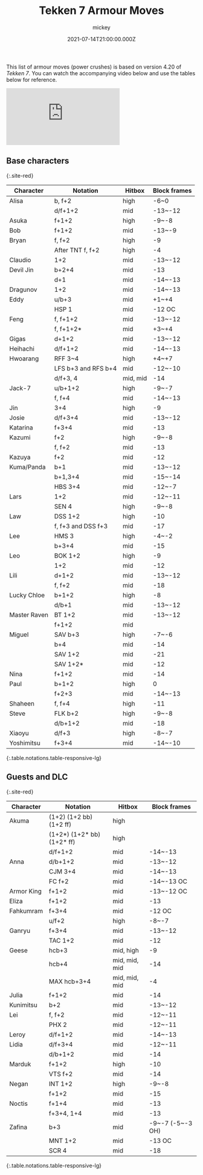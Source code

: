 ﻿---
title: Tekken 7 Armour Moves 
description: A comprehensive list of every single armour move in the game, and how to punish them.
author: 
- mickey
date: 2021-07-14T21:00:00.000Z

category: guides
tags: [Lists, Tekken 7]

caption: Heihachi Mishima absorbing Claudio Serafino's WR 2 with his power crush (d/f+1+2)
metaImageExt: png
---

This list of armour moves (power crushes) is based on version 4.20 of <em>Tekken 7</em>. You can watch the accompanying video below and use the tables below for reference.

<div class="video-container d-flex justify-content-center mb-3">
    <iframe class="video-showcase" src="https://www.youtube.com/embed/8XE_Xb-L1hI" title="YouTube video player" frameborder="0" allow="accelerometer; autoplay; clipboard-write; encrypted-media; gyroscope; picture-in-picture" allowfullscreen></iframe>
</div>

## Base characters
{:.site-red}

| Character | Notation |Hitbox|Block frames
|--|--|--|--|
| Alisa | b, f+2 |high|-6~0
||d/f+1+2|mid|-13~-12
|Asuka|f+1+2|high|-9~-8
|Bob|f+1+2|mid|-13~-9
|Bryan|f, f+2|high|-9
||After TNT f, f+2|high|-4
|Claudio|1+2|mid|-13~-12
|Devil Jin|b+2+4|mid|-13 
||d+1|mid|-14~-13
|Dragunov|1+2|mid|-14~-13
|Eddy|u/b+3|mid|+1~+4 
||HSP 1|mid|-12 OC
|Feng|f, f+1+2|mid|-13~-12
||f, f+1+2*|mid|+3~+4
|Gigas|d+1+2|mid|-13~-12
|Heihachi|d/f+1+2|mid|-14~-13
|Hwoarang|RFF 3~4|high|+4~+7
||LFS b+3 and RFS b+4|mid|-12~-10
||d/f+3, 4|mid, mid|-14
|Jack-7|u/b+1+2|high|-9~-7
||f, f+4|mid|-14~-13
Jin|3+4|high|-9|
Josie|d/f+3+4|mid|-13~-12|
Katarina|f+3+4|mid|-13|
Kazumi|f+2|high|-9~-8|
||f, f+2|mid|-13|
Kazuya|f+2|mid|-12|
Kuma/Panda|b+1|mid|-13~-12|
||b+1,3+4|mid|-15~-14|
||HBS 3+4|mid|-12~-7|
Lars|1+2|mid|-12~-11|
||SEN 4|high|-9~-8|
Law|DSS 1+2|high|-10|
||f, f+3 and DSS f+3|mid|-17|
Lee|HMS 3|high|-4~-2|
||b+3+4|mid|-15|
Leo|BOK 1+2|high|-9
||1+2|mid|-12|
Lili|d+1+2|mid|-13~-12|
||f, f+2|mid|-18|
Lucky Chloe|b+1+2|high|-8
||d/b+1|mid|-13~-12|
Master Raven|BT 1+2|mid|-13~-12
||f+1+2|mid|
Miguel|SAV b+3|high|-7~-6
||b+4|mid|-14|
||SAV 1+2|mid|-21|
||SAV 1+2*|mid|-12|
Nina|f+1+2|mid|-14|
Paul|b+1+2|high|0|
||f+2+3|mid|-14~-13
Shaheen|f, f+4|high|-11|
Steve|FLK b+2|high|-9~-8
||d/b+1+2|mid|-18|
Xiaoyu|d/f+3|high|-8~-7
Yoshimitsu|f+3+4|mid|-14~-10|
{:.table.notations.table-responsive-lg}

## Guests and DLC
{:.site-red}

|Character| Notation |Hitbox|Block frames
|--|--|--|--|
| Akuma | (1+2) (1+2 bb) (1+2 ff) |high|
||(1+2*) (1+2* bb) (1+2* ff)|high
||d/f+1+2|mid|-14~-13
Anna|d/b+1+2| mid|-13~-12
||CJM 3+4|mid|-14~-13
||FC f+2|mid|-14~-13 OC
Armor King|f+1+2|mid|-13~-12 OC
Eliza|f+1+2|mid|-13
Fahkumram|f+3+4|mid|-12 OC
||u/f+2|high|-8~-7
Ganryu|f+3+4|mid|-13~-12
||TAC 1+2|mid|-12
Geese|hcb+3|mid, high|-9
||hcb+4|mid, mid, mid|-14
||MAX hcb+3+4|mid, mid, mid|-4
Julia|f+1+2|mid|-14
Kunimitsu|b+2|mid|-13~-12
Lei|f, f+2|mid|-12~-11
||PHX 2|mid|-12~-11
Leroy|d/f+1+2|mid|-14~-13
Lidia|d/f+3+4|mid|-12~-11
||d/b+1+2|mid|-14
Marduk|f+1+2|high|-10
||VTS f+2|mid|-14
Negan|INT 1+2|high|-9~-8
||f+1+2|mid|-15
Noctis|f+1+4|mid|-13
||f+3+4, 1+4|mid|-13
Zafina|b+3|mid|-9~-7 (-5~-3 OH)
||MNT 1+2|mid|-13 OC
||SCR 4|mid|-18
{:.table.notations.table-responsive-lg}



